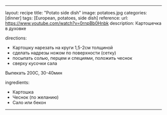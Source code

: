 ---

layout: recipe
title:  "Potato side dish"
image: potatoes.jpg
categories: [dinner]
tags: [European, potatoes, side dish]
reference:
    url: https://www.youtube.com/watch?v=0rnpBb0Hnbk
    description: Картошечка в духовке

directions:
- Картошку нарезать на круги 1,5-2см толщиной
- сделать надрезы ножом по поверхности (сетку)
- посыпать солью, перцем и специями, положить чеснок
- сверху кусочки сала

Выпекать 200С, 30-40мин


ingredients:
- Картошка
- Чеснок (по желанию)
- Сало или бекон



---